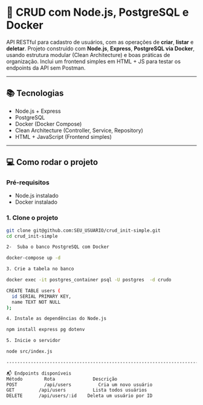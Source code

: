 # 🚀 CRUD com Node.js, PostgreSQL e Docker

API RESTful para cadastro de usuários, com as operações de **criar**, **listar** e **deletar**. Projeto construído com **Node.js**, **Express**, **PostgreSQL via Docker**, usando estrutura modular (Clean Architecture) e boas práticas de organização. Inclui um frontend simples em HTML + JS para testar os endpoints da API sem Postman.

---

## 📚 Tecnologias

- Node.js + Express
- PostgreSQL
- Docker (Docker Compose)
- Clean Architecture (Controller, Service, Repository)
- HTML + JavaScript (Frontend simples)

---

## 💻 Como rodar o projeto

### Pré-requisitos

- Node.js instalado
- Docker instalado

### 1. Clone o projeto

```bash
git clone git@github.com:SEU_USUARIO/crud_init-simple.git
cd crud_init-simple

2-  Suba o banco PostgreSQL com Docker

docker-compose up -d

3. Crie a tabela no banco

docker exec -it postgres_container psql -U postgres  -d crudo

CREATE TABLE users (
  id SERIAL PRIMARY KEY,
  name TEXT NOT NULL
);

4. Instale as dependências do Node.js

npm install express pg dotenv

5. Inicie o servidor

node src/index.js

-----------------------------------------------------------------------------------------------------------------------------------------------------------------------------------------------------

📬 Endpoints disponíveis
Método	      Rota	            Descrição
POST	      /api/users	      Cria um novo usuário
GET	        /api/users      	Lista todos usuários
DELETE	    /api/users/:id	  Deleta um usuário por ID

